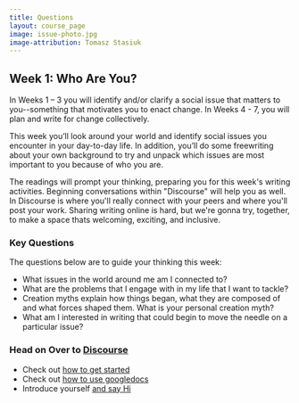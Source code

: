 ```yaml
---
title: Questions
layout: course_page
image: issue-photo.jpg
image-attribution: Tomasz Stasiuk
---
```


## Week 1: Who Are You?

In Weeks 1 – 3 you will identify and/or clarify a social issue that matters to you--something that motivates you to enact change. In Weeks 4 - 7, you will plan and write for change collectively.   
 
This week you’ll look around your world and identify social issues you encounter in your day-to-day life. In addition, you’ll do some freewriting about your own background to try and unpack which issues are most important to you because of who you are. 
 
The readings will prompt your thinking, preparing you for this week's writing activities.  Beginning conversations within "Discourse" will help you as well.  In Discourse is where you'll really connect with your peers and where you'll post your work. Sharing writing online is hard, but we're gonna try, together, to make a space thats welcoming, exciting, and inclusive.

### Key Questions
The questions below are to guide your thinking this week:

- What issues in the world around me am I connected to? 
- What are the problems that I engage with in my life that I want to tackle? 
- Creation myths explain how things began, what they are composed of and what forces shaped them.  What is your personal creation myth?
- What am I interested in writing that could begin to move the needle on a particular issue?

### Head on Over to [Discourse](http://discourse.p2pu.org/category/writing-for-change)

- Check out [how to get started](http://discourse.p2pu.org/t/how-do-i-get-started-with-discourse/134)
- Check out [how to use googledocs](http://discourse.p2pu.org/t/how-do-i-create-and-share-my-googledoc/135)
- Introduce yourself [and say Hi](http://discourse.p2pu.org/t/writing-for-change-say-hello-and-find-your-crew/156/9)

<img src="{{ site.baseurl }}/img/Discourse3.jpg" alt=""></a>


 




 



